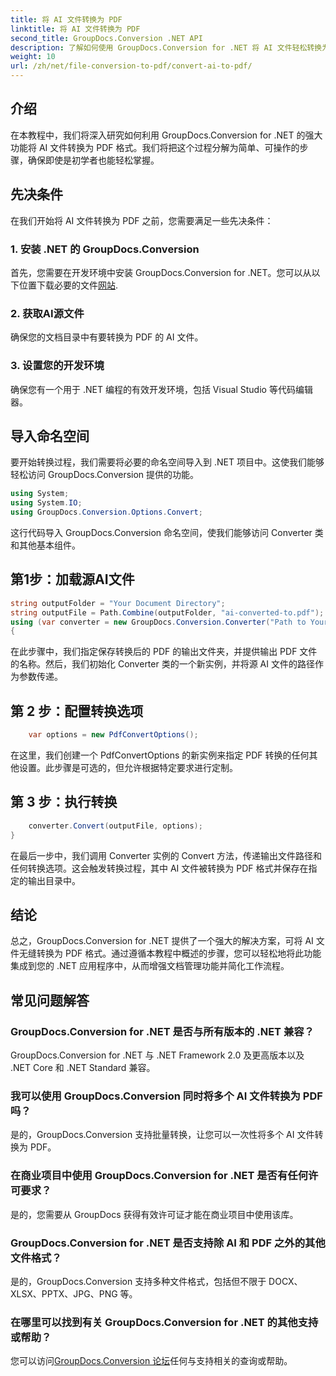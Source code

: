 ```yaml
---
title: 将 AI 文件转换为 PDF
linktitle: 将 AI 文件转换为 PDF
second_title: GroupDocs.Conversion .NET API
description: 了解如何使用 GroupDocs.Conversion for .NET 将 AI 文件轻松转换为 PDF。简化您的文档管理工作流程。
weight: 10
url: /zh/net/file-conversion-to-pdf/convert-ai-to-pdf/
---
```

## 介绍
在本教程中，我们将深入研究如何利用 GroupDocs.Conversion for .NET 的强大功能将 AI 文件转换为 PDF 格式。我们将把这个过程分解为简单、可操作的步骤，确保即使是初学者也能轻松掌握。
## 先决条件
在我们开始将 AI 文件转换为 PDF 之前，您需要满足一些先决条件：
### 1. 安装 .NET 的 GroupDocs.Conversion
首先，您需要在开发环境中安装 GroupDocs.Conversion for .NET。您可以从以下位置下载必要的文件[网站](https://releases.groupdocs.com/conversion/net/).
### 2. 获取AI源文件
确保您的文档目录中有要转换为 PDF 的 AI 文件。
### 3. 设置您的开发环境
确保您有一个用于 .NET 编程的有效开发环境，包括 Visual Studio 等代码编辑器。

## 导入命名空间
要开始转换过程，我们需要将必要的命名空间导入到 .NET 项目中。这使我们能够轻松访问 GroupDocs.Conversion 提供的功能。

```csharp
using System;
using System.IO;
using GroupDocs.Conversion.Options.Convert;
```
这行代码导入 GroupDocs.Conversion 命名空间，使我们能够访问 Converter 类和其他基本组件。
## 第1步：加载源AI文件
```csharp
string outputFolder = "Your Document Directory";
string outputFile = Path.Combine(outputFolder, "ai-converted-to.pdf");
using (var converter = new GroupDocs.Conversion.Converter("Path to Your AI File"))
{
```
在此步骤中，我们指定保存转换后的 PDF 的输出文件夹，并提供输出 PDF 文件的名称。然后，我们初始化 Converter 类的一个新实例，并将源 AI 文件的路径作为参数传递。
## 第 2 步：配置转换选项
```csharp
	var options = new PdfConvertOptions();
```
在这里，我们创建一个 PdfConvertOptions 的新实例来指定 PDF 转换的任何其他设置。此步骤是可选的，但允许根据特定要求进行定制。
## 第 3 步：执行转换
```csharp
	converter.Convert(outputFile, options);
}
```
在最后一步中，我们调用 Converter 实例的 Convert 方法，传递输出文件路径和任何转换选项。这会触发转换过程，其中 AI 文件被转换为 PDF 格式并保存在指定的输出目录中。

## 结论
总之，GroupDocs.Conversion for .NET 提供了一个强大的解决方案，可将 AI 文件无缝转换为 PDF 格式。通过遵循本教程中概述的步骤，您可以轻松地将此功能集成到您的 .NET 应用程序中，从而增强文档管理功能并简化工作流程。
## 常见问题解答
### GroupDocs.Conversion for .NET 是否与所有版本的 .NET 兼容？
GroupDocs.Conversion for .NET 与 .NET Framework 2.0 及更高版本以及 .NET Core 和 .NET Standard 兼容。
### 我可以使用 GroupDocs.Conversion 同时将多个 AI 文件转换为 PDF 吗？
是的，GroupDocs.Conversion 支持批量转换，让您可以一次性将多个 AI 文件转换为 PDF。
### 在商业项目中使用 GroupDocs.Conversion for .NET 是否有任何许可要求？
是的，您需要从 GroupDocs 获得有效许可证才能在商业项目中使用该库。
### GroupDocs.Conversion for .NET 是否支持除 AI 和 PDF 之外的其他文件格式？
是的，GroupDocs.Conversion 支持多种文件格式，包括但不限于 DOCX、XLSX、PPTX、JPG、PNG 等。
### 在哪里可以找到有关 GroupDocs.Conversion for .NET 的其他支持或帮助？
您可以访问[GroupDocs.Conversion 论坛](https://forum.groupdocs.com/c/conversion/11)任何与支持相关的查询或帮助。